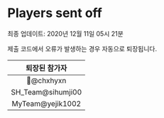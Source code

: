 # Players sent off
최종 업데이트: 2020년 12월 11일 05시 21분


제출 코드에서 오류가 발생하는 경우 자동으로 퇴장됩니다.


| 퇴장된 참가자 |
|:---:|
| 👑@chxhyxn |
| SH_Team@sihumji00 |
| MyTeam@yejik1002 |